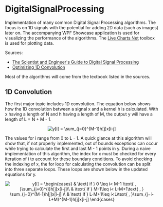 # DigitalSignalProcessing
Implementation of many common Digital Signal Processing algorithms. The focus is on 1D signals with the potential for adding 2D data (such as images) later on. The accompanying WPF Showcase application is used for visualizing the performance of the algorithms. The [Live Charts Net](https://lvcharts.net/) toolbox is used for plotting data.

Sources:
- [The Scientist and Engineer's Guide to Digital Signal Processing](https://www.analog.com/en/education/education-library/scientist_engineers_guide.html#Foundations)
- [Optimizing 1D Convolution](https://stackoverflow.com/questions/7237907/1d-fast-convolution-without-fft)

Most of the algorithms will come from the textbook listed in the sources.

## 1D Convolution
The first major topic includes 1D convolution. The equation below shows how the 1D convolution between a signal x and a kernel h is calculated. With x having a length of N and h having a length of M, the output y will have a length of L = N + M - 1.

<p align="center">
    <img src="https://latex.codecogs.com/svg.latex?y[i]&space;=&space;\sum_{j=0}^{M-1}h[j]x[i-j]" title="y[i] = \sum_{j=0}^{M-1}h[j]x[i-j]" />
</p>

The values for i range from 0 to L - 1. A quick glance at this algorithm will show that, if not properly implemented, out of bounds exceptions can occur while trying to calculate the first and last M - 1 points in y. During a naive implementation of this algorithm, the index for x must be checked for every iteration of i to account for these boundary conditions. To avoid checking the indexing of x, the for loop for calculating the convolution can be split into three separate loops. These loops are shown below in the updated equations for y.

<p align="center">
    <img src="https://latex.codecogs.com/svg.latex?y[i]&space;=&space;\begin{cases}&space;&&space;\text{&space;if&space;}&space;0&space;\leq&space;i<&space;M-1&space;\text{&space;,&space;}\sum_{j=0}^{i}h[j]x[i-j]\\&space;&&space;\text{&space;if&space;}&space;M-1\leq&space;i<&space;L-M&plus;1\text{&space;,&space;}&space;\sum_{j=0}^{M-1}h[j]x[i-j]&space;\\&space;&&space;\text{&space;if&space;}&space;L-M&plus;1\leq&space;i<L\text{&space;,&space;}\sum_{j=i-L&plus;M}^{M-1}h[j]x[i-j]&space;\end{cases}" title="y[i] = \begin{cases} & \text{ if } 0 \leq i< M-1 \text{ , }\sum_{j=0}^{i}h[j]x[i-j]\\ & \text{ if } M-1\leq i< L-M+1\text{ , } \sum_{j=0}^{M-1}h[j]x[i-j] \\ & \text{ if } L-M+1\leq i<L\text{ , }\sum_{j=i-L+M}^{M-1}h[j]x[i-j] \end{cases}" />
</p>
